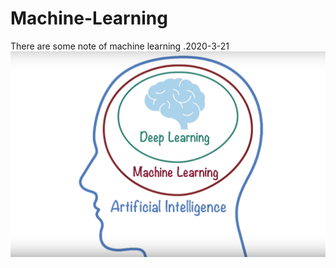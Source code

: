 # Machine-Learning
There are some note of machine learning .2020-3-21
![](img/2020-03-21-12-15-16.png)
